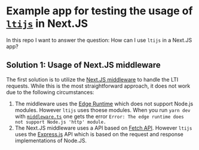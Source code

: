 # Example app for testing the usage of [`ltijs`](https://www.npmjs.com/package/ltijs) in Next.JS

In this repo I want to answer the question: How can I use `ltijs` in a Next.JS
app?

## Solution 1: Usage of Next.JS middleware

The first solution is to utilize the
[Next.JS middleware](https://nextjs.org/docs/pages/building-your-application/routing/middleware)
to handle the LTI requests. While this is the most straightforward approach, it
does not work due to the following circumstances:

1. The middleware uses the
   [Edge Runtime](https://nextjs.org/docs/app/building-your-application/rendering/edge-and-nodejs-runtimes)
   which does not support Node.js modules. However `ltijs` uses thoese modules.
   When you run `yarn dev` with
   [`middleware.ts`](https://github.com/kulla/2024-07-05-using-lti-in-nextjs/blob/41e29f2501a546a02dcc0483b74b8cde7f6e5a33/src/middleware.ts)
   one gets the error
   `Error: The edge runtime does not support Node.js 'http' module.`
2. The Next.JS middleware uses a API based on
   [Fetch API](https://developer.mozilla.org/en-US/docs/Web/API/Fetch_API).
   However `ltijs` uses the [Express.js](https://expressjs.com/) API which is
   based on the request and response implementations of Node.JS.
